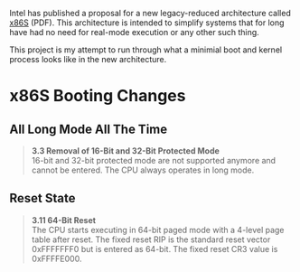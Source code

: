 Intel has published a proposal for a new legacy-reduced architecture called
[x86S](https://cdrdv2.intel.com/v1/dl/getContent/776648) (PDF).  This
architecture is intended to simplify systems that for long have had no need for
real-mode execution or any other such thing.

This project is my attempt to run through what a minimial boot and kernel
process looks like in the new architecture.

x86S Booting Changes
====================

All Long Mode All The Time
--------------------------
> **3.3 Removal of 16-Bit and 32-Bit Protected Mode**  
> 16-bit and 32-bit protected mode are not supported anymore and cannot be
> entered. The CPU always operates in long mode.

Reset State
-----------
> **3.11 64-Bit Reset**  
> The CPU starts executing in 64-bit paged mode with a 4-level page table after
> reset. The fixed reset RIP is the standard reset vector 0xFFFFFFF0 but is
> entered as 64-bit. The fixed reset CR3 value is 0xFFFFE000.
